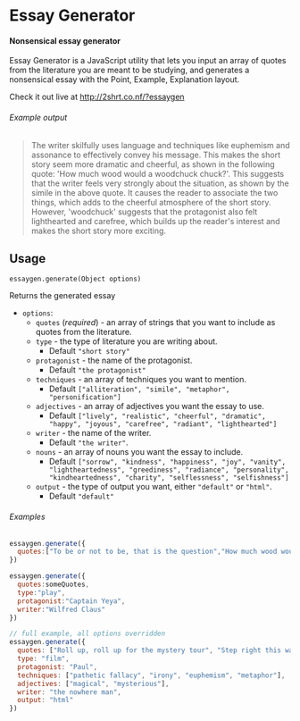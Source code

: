 # Essay Generator

#### Nonsensical essay generator

Essay Generator is a JavaScript utility that lets you input an array of quotes from the literature you are meant to be studying, and generates a nonsensical essay with the Point, Example, Explanation layout.

Check it out live at http://2shrt.co.nf/?essaygen

###### Example output

> The writer skilfully uses language and techniques like euphemism and assonance to effectively convey his message. This makes the short story seem more dramatic and cheerful, as shown in the following quote: 'How much wood would a woodchuck chuck?'. This suggests that the writer feels very strongly about the situation, as shown by the simile in the above quote. It causes the reader to associate the two things, which adds to the cheerful atmosphere of the short story. However, 'woodchuck' suggests that the protagonist also felt lighthearted and carefree, which builds up the reader's interest and makes the short story more exciting.

## Usage

`essaygen.generate(Object options)`

Returns the generated essay

* `options`:
  * `quotes` (*required*) - an array of strings that you want to include as quotes from the literature.
  * `type` - the type of literature you are writing about.
    * Default `"short story"`
  * `protagonist` - the name of the protagonist.
    * Default `"the protagonist"`
  * `techniques` - an array of techniques you want to mention.
    * Default `["alliteration", "simile", "metaphor", "personification"]`
  * `adjectives` - an array of adjectives you want the essay to use.
    * Default `["lively", "realistic", "cheerful", "dramatic", "happy", "joyous", "carefree", "radiant", "lighthearted"]`
  * `writer` - the name of the writer.
    * Default `"the writer"`.
  * `nouns` - an array of nouns you want the essay to include.
    * Default `["sorrow", "kindness", "happiness", "joy", "vanity", "lightheartedness", "greediness", "radiance", "personality", "kindheartedness", "charity", "selflessness", "selfishness"]`
  * `output` - the type of output you want, either `"default"` or `"html"`.
    * Default `"default"`

###### Examples

```javascript
essaygen.generate({
  quotes:["To be or not to be, that is the question","How much wood would a woodchuck chuck?"]
})
```

```javascript
essaygen.generate({
  quotes:someQuotes,
  type:"play",
  protagonist:"Captain Yeya",
  writer:"Wilfred Claus"
})
```

```javascript
// full example, all options overridden
essaygen.generate({
  quotes: ["Roll up, roll up for the mystery tour", "Step right this way", "The magical mystery tour is waiting to take you away"],
  type: "film",
  protagonist: "Paul",
  techniques: ["pathetic fallacy", "irony", "euphemism", "metaphor"],
  adjectives: ["magical", "mysterious"],
  writer: "the nowhere man",
  output: "html"
})
```
